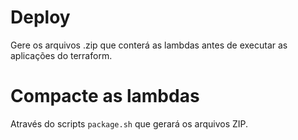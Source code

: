 # Deploy

Gere os arquivos .zip que conterá as lambdas antes de executar as aplicações do terraform.


# Compacte as lambdas

Através do scripts `package.sh` que gerará os arquivos ZIP.
